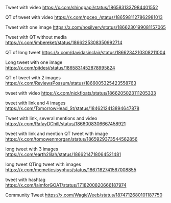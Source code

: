 
Tweet with video
    https://x.com/shingpapi/status/1865831337984401552

QT of tweet with video
    https://x.com/npceo_/status/1865981127862981013


Tweet with one image
    https://x.com/nosilverv/status/1866230199081157065

Tweet with QT without media
    https://x.com/imbereket/status/1866225308350992714

QT of long tweet 
    https://x.com/davidasinclair/status/1866234210308211004


Long tweet with one image
    https://x.com/pitdesi/status/1865831452878995824

QT of tweet with 2 images
    https://x.com/ReviewsPossum/status/1866005325423558763

tweet with video
    https://x.com/nickfloats/status/1866205023111205333



tweet with link and 4 images
    https://x.com/TomorrowHead_St/status/1846212413894647878

Tweet with link, several mentions and video
    https://x.com/RafayDChill/status/1866008306667458921

tweet with link and mention QT tweet with image
    https://x.com/tomowenmorgan/status/1865929373544562856

long tweet with 3 images
    https://x.com/earth2lilah/status/1866214718064521481



long tweet QTing tweet with images
    https://x.com/memeticsisyphus/status/1867182741567008855


tweet with hashtag
    https://x.com/IaimforGOAT/status/1718200820666187974
    

Community Tweet
    https://x.com/WagieWeeb/status/1874712680101187750